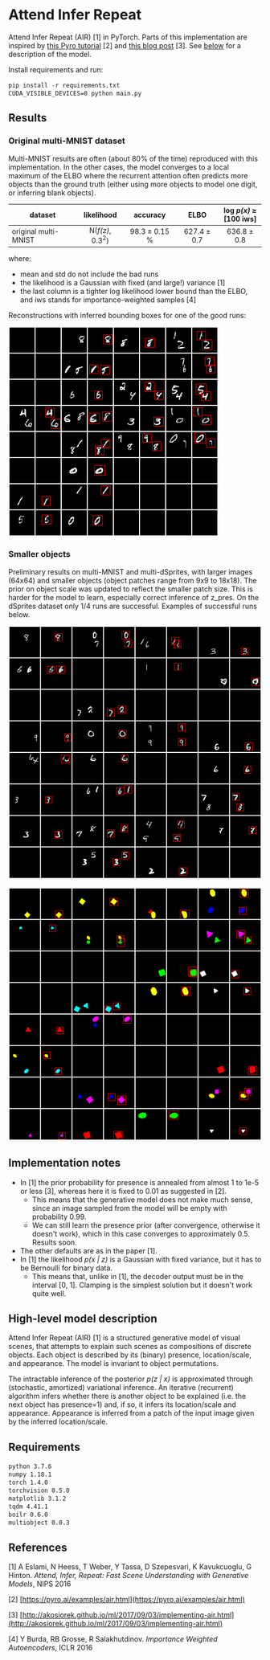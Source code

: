 # Attend Infer Repeat

Attend Infer Repeat (AIR) [1] in PyTorch. Parts of this implementation are 
inspired by [this Pyro tutorial](https://pyro.ai/examples/air.html) [2] and 
[this blog post](http://akosiorek.github.io/ml/2017/09/03/implementing-air.html) [3].
See [below](#high-level-model-description) for a description of the model.

Install requirements and run:
```
pip install -r requirements.txt
CUDA_VISIBLE_DEVICES=0 python main.py
```



## Results

### Original multi-MNIST dataset

Multi-MNIST results are often (about 80% of the time) reproduced with this implementation.
In the other cases, the model converges to a local maximum of the ELBO where the
recurrent attention often predicts more objects than the ground truth (either
using more objects to model one digit, or inferring blank objects). 

|  dataset             | likelihood                  | accuracy     | ELBO        | log _p(x)_ ≥ <br> [100 iws] |
| -------------------- |:---------------------------:|:------------:|:-----------:|:-------------------:|
| original multi-MNIST | N(_f(z)_, 0.3<sup>2</sup>)  | 98.3 ± 0.15 % | 627.4 ± 0.7 | 636.8 ± 0.8         | 

where:
- mean and std do not include the bad runs
- the likelihood is a Gaussian with fixed (and large!) variance [1]
- the last column is a tighter log likelihood lower bound than the ELBO, and iws
stands for importance-weighted samples [4]


Reconstructions with inferred bounding boxes for one of the good runs:

![Reconstruction on original multi-MNIST](_readme_imgs/original_multimnist_recons.png)



### Smaller objects

Preliminary results on multi-MNIST and multi-dSprites, with larger images (64x64)
and smaller objects (object patches range from 9x9 to 18x18). The prior on object
scale was updated to reflect the smaller patch size. This is harder
for the model to learn, especially correct inference of z_pres. On the
dSprites dataset only 1/4 runs are successful. Examples of successful runs below.

![Reconstruction on multi-MNIST](_readme_imgs/multi_mnist_recons.png)

![Reconstruction on multi-dSprites](_readme_imgs/multi_dsprites_recons.png)
 


## Implementation notes

- In [1] the prior probability for presence is annealed from almost 1 to 1e-5 
or less [3], whereas here it is fixed to 0.01 as suggested in [2].
    - This means that the generative model does not make much sense, since an image
    sampled from the model will be empty with probability 0.99.
    - We can still learn the presence prior (after convergence, otherwise it doesn't
    work), which in this case converges to approximately 0.5. Results soon.
- The other defaults are as in the paper [1].
- In [1] the likelihood _p(x | z)_ is a Gaussian with fixed variance, but it has 
to be Bernoulli for binary data.
    - This means that, unlike in [1], the decoder output must be in the interval
    [0, 1]. Clamping is the simplest solution but it doesn't work quite well.



## High-level model description

Attend Infer Repeat (AIR) [1] is a structured generative model of visual scenes, 
that attempts to explain such scenes as compositions of discrete objects. Each 
object is described by its (binary) presence, location/scale, and appearance. 
The model is invariant to object permutations.

The intractable inference of the posterior _p(z | x)_ is approximated through 
(stochastic, amortized) variational inference. An iterative (recurrent) 
algorithm infers whether there is another object to be explained (i.e. the next 
object has presence=1) and, if so, it infers its location/scale and appearance. 
Appearance is inferred from a patch of the input image given by the inferred 
location/scale.

## Requirements
```
python 3.7.6
numpy 1.18.1
torch 1.4.0
torchvision 0.5.0
matplotlib 3.1.2
tqdm 4.41.1
boilr 0.6.0
multiobject 0.0.3
```

## References

[1] A Eslami,
N Heess,
T Weber,
Y Tassa,
D Szepesvari,
K Kavukcuoglu,
G Hinton.
_Attend, Infer, Repeat: Fast Scene Understanding with Generative Models_, NIPS 2016

[2] [https://pyro.ai/examples/air.html](https://pyro.ai/examples/air.html)

[3] [http://akosiorek.github.io/ml/2017/09/03/implementing-air.html](http://akosiorek.github.io/ml/2017/09/03/implementing-air.html)

[4] Y Burda, RB Grosse, R Salakhutdinov.
_Importance Weighted Autoencoders_,
ICLR 2016
